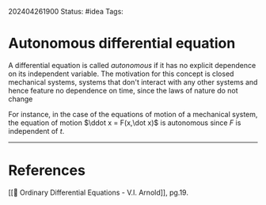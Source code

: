 202404261900
Status: #idea
Tags:

# Autonomous differential equation

A differential equation is called *autonomous* if it has no explicit dependence on its independent variable. The motivation for this concept is closed mechanical systems, systems that don't interact with any other systems and hence feature no dependence on time, since the laws of nature do not change

For instance, in the case of the equations of motion of a mechanical system, the equation of motion $\ddot x = F(x,\dot x)$ is autonomous since $F$ is independent of $t$.   

___
# References
[[📕 Ordinary Differential Equations - V.I. Arnold]], pg.19.